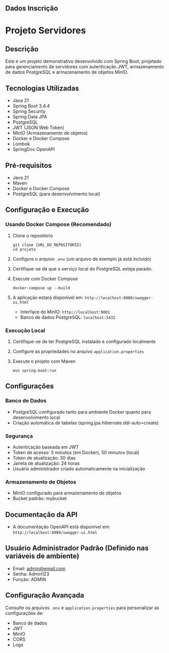 ## Dados Inscrição


# Projeto Servidores

## Descrição
Este é um projeto demonstrativo desenvolvido com Spring Boot, projetado para gerenciamento de servidores com autenticação JWT, armazenamento de dados PostgreSQL e armazenamento de objetos MinIO.

## Tecnologias Utilizadas
- Java 21
- Spring Boot 3.4.4
- Spring Security
- Spring Data JPA
- PostgreSQL
- JWT (JSON Web Token)
- MinIO (Armazenamento de objetos)
- Docker e Docker Compose
- Lombok
- SpringDoc OpenAPI

## Pré-requisitos
- Java 21
- Maven
- Docker e Docker Compose
- PostgreSQL (para desenvolvimento local)

## Configuração e Execução

### Usando Docker Compose (Recomendado)
1. Clone o repositório
   ```
   git clone [URL_DO_REPOSITÓRIO]
   cd projeto
   ```

2. Configure o arquivo `.env` (um arquivo de exemplo já está incluído)

3. Certifique-se de que o serviço local do PostgreSQL esteja parado.

4. Execute com Docker Compose
   ```
   docker-compose up --build
   ```

5. A aplicação estará disponível em: `http://localhost:8080/swagger-ui.html`
   - Interface do MinIO: `http://localhost:9001`
   - Banco de dados PostgreSQL: `localhost:5432`

### Execução Local
1. Certifique-se de ter PostgreSQL instalado e configurado localmente

2. Configure as propriedades no arquivo `application.properties`

3. Execute o projeto com Maven
   ```
   mvn spring-boot:run
   ```

## Configurações

### Banco de Dados
- PostgreSQL configurado tanto para ambiente Docker quanto para desenvolvimento local
- Criação automática de tabelas (spring.jpa.hibernate.ddl-auto=create)

### Segurança
- Autenticação baseada em JWT
- Token de acesso: 5 minutos (em Docker), 50 minutos (local)
- Token de atualização: 30 dias
- Janela de atualização: 24 horas
- Usuário administrador criado automaticamente na inicialização

### Armazenamento de Objetos
- MinIO configurado para armazenamento de objetos
- Bucket padrão: mybucket

## Documentação da API
- A documentação OpenAPI está disponível em: `http://localhost:8080/swagger-ui.html`

## Usuário Administrador Padrão (Definido nas variáveis de ambiente)
- Email: admin@email.com
- Senha: Admin123
- Função: ADMIN


## Configuração Avançada
Consulte os arquivos `.env` e `application.properties` para personalizar as configurações de:
- Banco de dados
- JWT
- MinIO
- CORS
- Logs
